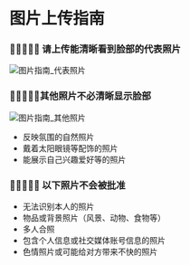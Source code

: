 # 图片上传指南

### 👩🏻🧑🏻‍🦰 请上传能清晰看到脸部的代表照片

![图片指南_代表照片](https://playone-prod.s3.ap-southeast-1.amazonaws.com/images/%E1%84%89%E1%85%A1%E1%84%8C%E1%85%B5%E1%86%AB%E1%84%80%E1%85%A1%E1%84%8B%E1%85%B5%E1%84%83%E1%85%B3_%E1%84%83%E1%85%A2%E1%84%91%E1%85%AD%E1%84%89%E1%85%A1%E1%84%8C%E1%85%B5%E1%86%AB.png)

### 👩🏻‍💻🏃🏻其他照片不必清晰显示脸部

![图片指南_其他照片](https://playone-prod.s3.ap-southeast-1.amazonaws.com/images/%E1%84%89%E1%85%A1%E1%84%8C%E1%85%B5%E1%86%AB%E1%84%80%E1%85%A1%E1%84%8B%E1%85%B5%E1%84%83%E1%85%B3_%E1%84%8E%E1%85%AE%E1%84%80%E1%85%A1%E1%84%89%E1%85%A1%E1%84%8C%E1%85%B5%E1%86%AB.png)

- 反映氛围的自然照片
- 戴着太阳眼镜等配饰的照片
- 能展示自己兴趣爱好等的照片

### 🙅🏻‍♀️🙅🏻 以下照片不会被批准

- 无法识别本人的照片
- 物品或背景照片（风景、动物、食物等）
- 多人合照
- 包含个人信息或社交媒体账号信息的照片
- 色情照片或可能给对方带来不快的照片
